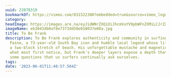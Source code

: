```yaml
---
uuid: 22078319
bookmarkOf: https://vimeo.com/831522300?embedded=true&source=vimeo_logo&owner=22604812
category: 
headImage: https://images.are.na/eyJidWNrZXQiOiJhcmVuYV9pbWFnZXMiLCJrZXkiOiIyMjA3ODMxOS9vcmlnaW5hbF9lYjMwNDNkYjBhZjhlNzM3M2RkNTBlMDEwMDM3ZTAwYS5qcGciLCJlZGl0cyI6eyJyZXNpemUiOnsid2lkdGgiOjEyMDAsImhlaWdodCI6MTIwMCwiZml0IjoiaW5zaWRlIiwid2l0aG91dEVubGFyZ2VtZW50Ijp0cnVlfSwid2VicCI6eyJxdWFsaXR5Ijo5MH0sImpwZWciOnsicXVhbGl0eSI6OTB9LCJyb3RhdGUiOm51bGx9fQ==?bc=0
imageName: eb3043db0af8e7373dd50e010037e00a.jpg
title: To Be Frank
description: To Be Frank explores authenticity and community in surfing via Frank
  Paine, a 73-year-old South Bay icon and humble local legend whose life orbits around
  a two-block stretch of beach. His unforgettable mustache and magnetic spirit are
  what most first notice, but Frank's deeper layers expose a depth that might answer
  some questions that us surfers continually ask ourselves.
tags: 
date: '2023-06-01T11:48:57.504Z'
---
```

